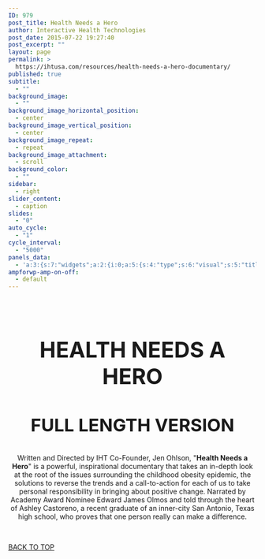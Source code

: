 ```yaml
---
ID: 979
post_title: Health Needs a Hero
author: Interactive Health Technologies
post_date: 2015-07-22 19:27:40
post_excerpt: ""
layout: page
permalink: >
  https://ihtusa.com/resources/health-needs-a-hero-documentary/
published: true
subtitle:
  - ""
background_image:
  - ""
background_image_horizontal_position:
  - center
background_image_vertical_position:
  - center
background_image_repeat:
  - repeat
background_image_attachment:
  - scroll
background_color:
  - ""
sidebar:
  - right
slider_content:
  - caption
slides:
  - "0"
auto_cycle:
  - "1"
cycle_interval:
  - "5000"
panels_data:
  - 'a:3:{s:7:"widgets";a:2:{i:0;a:5:{s:4:"type";s:6:"visual";s:5:"title";s:0:"";s:4:"text";s:839:"<h3 style="font-size: 44px; text-align: center;">HEALTH NEEDS A HERO</h3><h3 style="font-size: 36px; text-align: center;"><strong>FULL LENGTH VERSION</strong></h3><p style="text-align: center;">Written and Directed by IHT Co-Founder, Jen Ohlson, "<strong>Health Needs a Hero</strong>" is a powerful, inspirational documentary that takes an in-depth look at the root of the issues surrounding the childhood obesity epidemic, the solutions to reverse the trends and a call-to-action for each of us to take personal responsibility in bringing about positive change. Narrated by Academy Award Nominee Edward James Olmos and told through the heart of Ashley Castoreno, a recent graduate of an inner-city San Antonio, Texas high school, who proves that one person really can make a difference.</p><p>[embed]https://vimeo.com/75737227[/embed]</p>";s:6:"filter";s:1:"1";s:11:"panels_info";a:5:{s:5:"class";s:30:"WP_Widget_Black_Studio_TinyMCE";s:4:"grid";i:1;s:4:"cell";i:1;s:2:"id";i:0;s:5:"style";a:4:{s:27:"background_image_attachment";b:0;s:18:"background_display";s:4:"tile";s:16:"featured_widgets";s:0:"";s:12:"bigger_title";b:1;}}}i:1;a:3:{s:4:"text";s:0:"";s:11:"button_text";s:30:"<a href="#TOP">BACK TO TOP</a>";s:11:"panels_info";a:6:{s:5:"class";s:17:"PW_Call_To_Action";s:3:"raw";b:0;s:4:"grid";i:2;s:4:"cell";i:0;s:2:"id";i:1;s:5:"style";a:3:{s:18:"background_display";s:4:"tile";s:16:"featured_widgets";s:0:"";s:12:"bigger_title";s:0:"";}}}}s:5:"grids";a:3:{i:0;a:2:{s:5:"cells";i:1;s:5:"style";a:0:{}}i:1;a:2:{s:5:"cells";i:3;s:5:"style";a:1:{s:18:"background_display";s:4:"tile";}}i:2;a:2:{s:5:"cells";i:1;s:5:"style";a:0:{}}}s:10:"grid_cells";a:5:{i:0;a:2:{s:4:"grid";i:0;s:6:"weight";i:1;}i:1;a:2:{s:4:"grid";i:1;s:6:"weight";d:0.049751243782000000026588537593852379359304904937744140625;}i:2;a:2:{s:4:"grid";i:1;s:6:"weight";d:0.90049751243599995831345950136892497539520263671875;}i:3;a:2:{s:4:"grid";i:1;s:6:"weight";d:0.049751243782000000026588537593852379359304904937744140625;}i:4;a:2:{s:4:"grid";i:2;s:6:"weight";i:1;}}}'
ampforwp-amp-on-off:
  - default
---
```

&nbsp;
<h3 style="font-size: 44px; text-align: center;">HEALTH NEEDS A HERO</h3>
<h3 style="font-size: 36px; text-align: center;"><strong>FULL LENGTH VERSION</strong></h3>
<p style="text-align: center;">Written and Directed by IHT Co-Founder, Jen Ohlson, "<strong>Health Needs a Hero</strong>" is a powerful, inspirational documentary that takes an in-depth look at the root of the issues surrounding the childhood obesity epidemic, the solutions to reverse the trends and a call-to-action for each of us to take personal responsibility in bringing about positive change. Narrated by Academy Award Nominee Edward James Olmos and told through the heart of Ashley Castoreno, a recent graduate of an inner-city San Antonio, Texas high school, who proves that one person really can make a difference.</p>
&nbsp;

<a href="#TOP">BACK TO TOP</a>